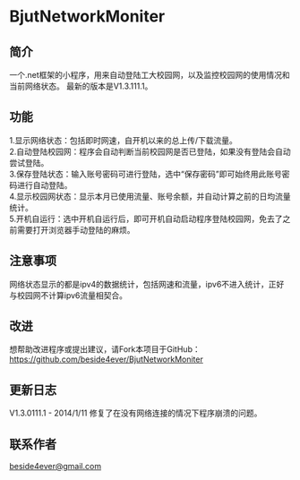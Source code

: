 BjutNetworkMoniter
==============

简介
--------------
一个.net框架的小程序，用来自动登陆工大校园网，以及监控校园网的使用情况和当前网络状态。
最新的版本是V1.3.111.1。

功能
--------------
1.显示网络状态：包括即时网速，自开机以来的总上传/下载流量。<br>
2.自动登陆校园网：程序会自动判断当前校园网是否已登陆，如果没有登陆会自动尝试登陆。<br>
3.保存登陆状态：输入账号密码可进行登陆，选中“保存密码”即可始终用此账号密码进行自动登陆。<br>
4.显示校园网状态：显示本月已使用流量、账号余额，并自动计算之前的日均流量统计。<br>
5.开机自运行：选中开机自运行后，即可开机自动启动程序登陆校园网，免去了之前需要打开浏览器手动登陆的麻烦。

注意事项
--------------
网络状态显示的都是ipv4的数据统计，包括网速和流量，ipv6不进入统计，正好与校园网不计算ipv6流量相契合。

改进
--------------
想帮助改进程序或提出建议，请Fork本项目于GitHub：
https://github.com/beside4ever/BjutNetworkMoniter

更新日志
--------------
V1.3.0111.1 - 2014/1/11
  修复了在没有网络连接的情况下程序崩溃的问题。

联系作者
--------------
beside4ever@gmail.com
